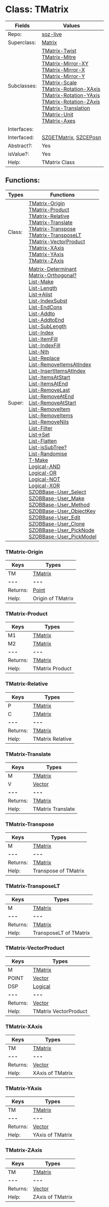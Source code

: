 
# Class:	TMatrix

| Fields | Values |
| --------- | --------- |
| Repo: | [soz-live](/repos/soz-live.html) |
| Superclass: | [Matrix](Matrix.html) |
| Subclasses: | [TMatrix-Twist](TMatrix-Twist.html) <br> [TMatrix-Mitre](TMatrix-Mitre.html) <br> [TMatrix-Mirror-XY](TMatrix-Mirror-XY.html) <br> [TMatrix-Mirror-X](TMatrix-Mirror-X.html) <br> [TMatrix-Mirror-Y](TMatrix-Mirror-Y.html) <br> [TMatrix-Scale](TMatrix-Scale.html) <br> [TMatrix-Rotation-XAxis](TMatrix-Rotation-XAxis.html) <br> [TMatrix-Rotation-YAxis](TMatrix-Rotation-YAxis.html) <br> [TMatrix-Rotation-ZAxis](TMatrix-Rotation-ZAxis.html) <br> [TMatrix-Translation](TMatrix-Translation.html) <br> [TMatrix-Unit](TMatrix-Unit.html) <br> [TMatrix-Axes](TMatrix-Axes.html) |
| Interfaces: |  |
| Interfaced: | [SZGETMatrix](SZGETMatrix.html), [SZCEPosn](SZCEPosn.html) |
| Abstract?: | Yes |
| isValue?: | Yes |
| Help: | TMatrix Class |


## Functions:

| Types | Functions |
| --------- | --------- |
| Class: | [TMatrix-Origin](#TMatrix-Origin) <br> [TMatrix-Product](#TMatrix-Product) <br> [TMatrix-Relative](#TMatrix-Relative) <br> [TMatrix-Translate](#TMatrix-Translate) <br> [TMatrix-Transpose](#TMatrix-Transpose) <br> [TMatrix-TransposeLT](#TMatrix-TransposeLT) <br> [TMatrix-VectorProduct](#TMatrix-VectorProduct) <br> [TMatrix-XAxis](#TMatrix-XAxis) <br> [TMatrix-YAxis](#TMatrix-YAxis) <br> [TMatrix-ZAxis](#TMatrix-ZAxis) |
| Super: | [Matrix-Determinant](Matrix.html) <br> [Matrix-Orthogonal?](Matrix.html) <br> [List-Make](List.html) <br> [List-Length](List.html) <br> [List->Alist](List.html) <br> [List-IndexSubst](List.html) <br> [List-EndCons](List.html) <br> [List-Addto](List.html) <br> [List-AddtoEnd](List.html) <br> [List-SubLength](List.html) <br> [List-Index](List.html) <br> [List-ItemFill](List.html) <br> [List-IndexFill](List.html) <br> [List-Nth](List.html) <br> [List-Replace](List.html) <br> [List-RemoveItemsAtIndex](List.html) <br> [List-InsertItemsAtIndex](List.html) <br> [List-ItemsAtStart](List.html) <br> [List-ItemsAtEnd](List.html) <br> [List-RemoveLast](List.html) <br> [List-RemoveAtEnd](List.html) <br> [List-RemoveAtStart](List.html) <br> [List-RemoveItem](List.html) <br> [List-RemoveItems](List.html) <br> [List-RemoveNils](List.html) <br> [List-Filter](List.html) <br> [List->Set](List.html) <br> [List-Flatten](List.html) <br> [List-isSubTree?](List.html) <br> [List-Randomise](List.html) <br> [T-Make](T.html) <br> [Logical-AND](Logical.html) <br> [Logical-OR](Logical.html) <br> [Logical-NOT](Logical.html) <br> [Logical-XOR](Logical.html) <br> [SZOBBase-User_Select](SZOBBase.html) <br> [SZOBBase-User_Make](SZOBBase.html) <br> [SZOBBase-User_Method](SZOBBase.html) <br> [SZOBBase-User_ObjectKey](SZOBBase.html) <br> [SZOBBase-User_Edit](SZOBBase.html) <br> [SZOBBase-User_Clone](SZOBBase.html) <br> [SZOBBase-User_PickNode](SZOBBase.html) <br> [SZOBBase-User_PickModel](SZOBBase.html) |


### TMatrix-Origin

| Keys | Types |
| --------- | --------- |
| TM | [TMatrix](TMatrix.html) |
| **---** | **---** |
| Returns: | [Point](Point.html) |
| Help: | Origin of TMatrix |

### TMatrix-Product

| Keys | Types |
| --------- | --------- |
| M1 | [TMatrix](TMatrix.html) |
| M2 | [TMatrix](TMatrix.html) |
| **---** | **---** |
| Returns: | [TMatrix](TMatrix.html) |
| Help: | TMatrix Product |

### TMatrix-Relative

| Keys | Types |
| --------- | --------- |
| P | [TMatrix](TMatrix.html) |
| C | [TMatrix](TMatrix.html) |
| **---** | **---** |
| Returns: | [TMatrix](TMatrix.html) |
| Help: | TMatrix Relative |

### TMatrix-Translate

| Keys | Types |
| --------- | --------- |
| M | [TMatrix](TMatrix.html) |
| V | [Vector](Vector.html) |
| **---** | **---** |
| Returns: | [TMatrix](TMatrix.html) |
| Help: | TMatrix Translate |

### TMatrix-Transpose

| Keys | Types |
| --------- | --------- |
| M | [TMatrix](TMatrix.html) |
| **---** | **---** |
| Returns: | [TMatrix](TMatrix.html) |
| Help: | Transpose of TMatrix |

### TMatrix-TransposeLT

| Keys | Types |
| --------- | --------- |
| M | [TMatrix](TMatrix.html) |
| **---** | **---** |
| Returns: | [TMatrix](TMatrix.html) |
| Help: | TransposeLT of TMatrix |

### TMatrix-VectorProduct

| Keys | Types |
| --------- | --------- |
| M | [TMatrix](TMatrix.html) |
| POINT | [Vector](Vector.html) |
| DSP | [Logical](Logical.html) |
| **---** | **---** |
| Returns: | [Vector](Vector.html) |
| Help: | TMatrix VectorProduct |

### TMatrix-XAxis

| Keys | Types |
| --------- | --------- |
| TM | [TMatrix](TMatrix.html) |
| **---** | **---** |
| Returns: | [Vector](Vector.html) |
| Help: | XAxis of TMatrix |

### TMatrix-YAxis

| Keys | Types |
| --------- | --------- |
| TM | [TMatrix](TMatrix.html) |
| **---** | **---** |
| Returns: | [Vector](Vector.html) |
| Help: | YAxis of TMatrix |

### TMatrix-ZAxis

| Keys | Types |
| --------- | --------- |
| TM | [TMatrix](TMatrix.html) |
| **---** | **---** |
| Returns: | [Vector](Vector.html) |
| Help: | ZAxis of TMatrix |

